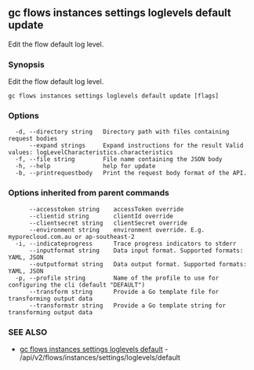 ## gc flows instances settings loglevels default update

Edit the flow default log level.

### Synopsis

Edit the flow default log level.

```
gc flows instances settings loglevels default update [flags]
```

### Options

```
  -d, --directory string   Directory path with files containing request bodies
      --expand strings     Expand instructions for the result Valid values: logLevelCharacteristics.characteristics
  -f, --file string        File name containing the JSON body
  -h, --help               help for update
  -b, --printrequestbody   Print the request body format of the API.
```

### Options inherited from parent commands

```
      --accesstoken string    accessToken override
      --clientid string       clientId override
      --clientsecret string   clientSecret override
      --environment string    environment override. E.g. mypurecloud.com.au or ap-southeast-2
  -i, --indicateprogress      Trace progress indicators to stderr
      --inputformat string    Data input format. Supported formats: YAML, JSON
      --outputformat string   Data output format. Supported formats: YAML, JSON
  -p, --profile string        Name of the profile to use for configuring the cli (default "DEFAULT")
      --transform string      Provide a Go template file for transforming output data
      --transformstr string   Provide a Go template string for transforming output data
```

### SEE ALSO

* [gc flows instances settings loglevels default](gc_flows_instances_settings_loglevels_default.html)	 - /api/v2/flows/instances/settings/loglevels/default


